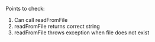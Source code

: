 Points to check:

1. Can call readFromFile
2. readFromFile returns correct string
3. readFromFile throws exception when file does not exist
